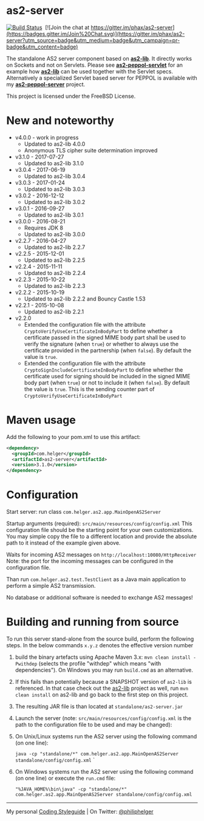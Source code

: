 # as2-server

[![Build Status](https://travis-ci.org/phax/as2-server.svg?branch=master)](https://travis-ci.org/phax/as2-server)
﻿
[![Join the chat at https://gitter.im/phax/as2-server](https://badges.gitter.im/Join%20Chat.svg)](https://gitter.im/phax/as2-server?utm_source=badge&utm_medium=badge&utm_campaign=pr-badge&utm_content=badge)

The standalone AS2 server component based on **[as2-lib](https://github.com/phax/as2-lib)**.
It directly works on Sockets and not on Servlets. Please see **[as2-peppol-servlet](https://github.com/phax/as2-peppol-servlet)** for an example how **[as2-lib](https://github.com/phax/as2-lib)** can be used together with the Servlet specs.
Alternatively a specialized Servlet based server for PEPPOL is available with my **[as2-peppol-server](https://github.com/phax/as2-peppol-server)** project.

This project is licensed under the FreeBSD License.

# New and noteworthy

  * v4.0.0 - work in progress
    * Updated to as2-lib 4.0.0
    * Anonymous TLS cipher suite determination improved
  * v3.1.0 - 2017-07-27
    * Updated to as2-lib 3.1.0
  * v3.0.4 - 2017-06-19
    * Updated to as2-lib 3.0.4
  * v3.0.3 - 2017-01-24
    * Updated to as2-lib 3.0.3
  * v3.0.2 - 2016-12-12
    * Updated to as2-lib 3.0.2
  * v3.0.1 - 2016-09-27
    * Updated to as2-lib 3.0.1
  * v3.0.0 - 2016-08-21
    * Requires JDK 8
    * Updated to as2-lib 3.0.0
  * v2.2.7 - 2016-04-27
    * Updated to as2-lib 2.2.7
  * v2.2.5 - 2015-12-01
    * Updated to as2-lib 2.2.5
  * v2.2.4 - 2015-11-11
    * Updated to as2-lib 2.2.4
  * v2.2.3 - 2015-10-22
    * Updated to as2-lib 2.2.3
  * v2.2.2 - 2015-10-19
    * Updated to as2-lib 2.2.2 and Bouncy Castle 1.53
  * v2.2.1 - 2015-10-08
    * Updated to as2-lib 2.2.1
  * v2.2.0
    * Extended the configuration file with the attribute `CryptoVerifyUseCertificateInBodyPart` to define whether a certificate passed in the signed MIME body part shall be used to verify the signature (when `true`) or whether to always use the certificate provided in the partnership (when `false`). By default the value is `true`.
    * Extended the configuration file with the attribute `CryptoSignIncludeCertificateInBodyPart` to define whether the certificate used for signing should be included in the signed MIME body part (when `true`) or not to include it (when `false`). By default the value is `true`. This is the sending counter part of `CryptoVerifyUseCertificateInBodyPart`

# Maven usage
Add the following to your pom.xml to use this artifact:
```xml
<dependency>
  <groupId>com.helger</groupId>
  <artifactId>as2-server</artifactId>
  <version>3.1.0</version>
</dependency>
```

# Configuration
Start server: run class `com.helger.as2.app.MainOpenAS2Server`

Startup arguments (required): `src/main/resources/config/config.xml`
This configuration file should be the starting point for your own customizations. You may simple copy the file to a different location and provide the absolute path to it instead of the example given above. 

Waits for incoming AS2 messages on `http://localhost:10080/HttpReceiver`
Note: the port for the incoming messages can be configured in the configuration file.

Than run `com.helger.as2.test.TestClient` as a Java main application to perform a simple AS2 transmission.

No database or additional software is needed to exchange AS2 messages!

# Building and running from source
To run this server stand-alone from the source build, perform the following steps.
In the below commands `x.y.z` denotes the effective version number

1. build the binary artefacts using Apache Maven 3.x: `mvn clean install -Pwithdep` (selects the profile "withdep" which means "with dependencies"). On Windows you may run `build.cmd` as an alternative.
  1. If this fails than potentially because a SNAPSHOT version of `as2-lib` is referenced. In that case check out the [as2-lib](https://github.com/phax/as2-lib/) project as well, run `mvn clean install` on as2-lib and go back to the first step on this project. 
2. The resulting JAR file is than located at `standalone/as2-server.jar`
3. Launch the server (note: `src/main/resources/config/config.xml` is the path to the configuration file to be used and may be changed): 
  1. On Unix/Linux systems run the AS2 server using the following command (on one line):
  
     `java -cp "standalone/*" com.helger.as2.app.MainOpenAS2Server standalone/config/config.xml`
`
  2. On Windows systems run the AS2 server using the following command (on one line) or execute the `run.cmd` file:
  
     `"%JAVA_HOME%\bin\java" -cp "standalone/*" com.helger.as2.app.MainOpenAS2Server standalone/config/config.xml`

---

My personal [Coding Styleguide](https://github.com/phax/meta/blob/master/CodeingStyleguide.md) |
On Twitter: <a href="https://twitter.com/philiphelger">@philiphelger</a>
